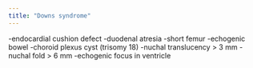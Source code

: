 ```yaml
---
title: "Downs syndrome"
---
```

-endocardial cushion defect
-duodenal atresia
-short femur
-echogenic bowel
-choroid plexus cyst (trisomy 18)
-nuchal translucency &gt; 3 mm
-nuchal fold &gt; 6 mm
-echogenic focus in ventricle

